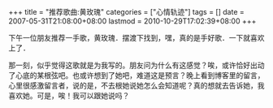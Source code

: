 +++
title = "推荐歌曲:黄玫瑰"
categories = ["心情轨迹"]
tags = []
date = 2007-05-31T21:08:00+08:00
lastmod = 2010-10-29T17:02:39+08:00
+++



下午一位朋友推荐一手歌，黄玫瑰．摆渡下找到，嘿，真的是手好歌．一下就喜欢上了．

那一刻，似乎觉得这歌就是为我写的。朋友问为什么有这感觉？唉，或许恰好出动了心底的某根弦吧。也或许想到了她吧，难道这是预言？晚上看到博客里的留言，心里很感激留言者，说的是，不去根她说她怎么会知道呢？真的想就去告诉她，我喜欢她。可是，唉！我可以跟她说吗？